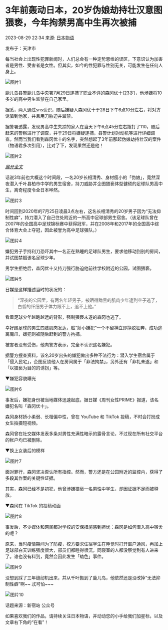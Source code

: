 # 3年前轰动日本，20岁伪娘劫持壮汉意图猥亵，今年拘禁男高中生再次被捕

2023-08-29 22:34 来源: [日本物语](https://www.sohu.com/?spm=smpc.content-abroad.content.1.1737562431584FIAsbZ7)

发布于：天津市

每当社会上出现性犯罪新闻时，人们总会有一种定势思维的误区，下意识认为加害者是男性、受害者是女性。但其实，如今的性犯罪与性别无关，可能发生在任何人身上。

![图片1](https://p6.itc.cn/q_70/images03/20230829/f87b9f313efe4eedb147aee3ed386fbf.png)

鹿儿岛县警鹿儿岛中央署7月29日逮捕了职业不详的森冈优十(23岁)，他涉嫌将10多岁的高中男生监禁在自己家里。

据悉，两人通过sns认识，随后嫌疑人森冈优十于28日下午6点10分左右，将对方诱骗到他家，并且用刀胁迫并监禁。

据警署透露，发现男高中生失踪的家人在当天下午6点45分左右拨打了110，随后赶来的警察进行了调查，并于29日将嫌疑逮捕，县警计划对动机等进行详细调查。然而当我们看到森冈优十的名字，突然想起了3年前那起伪娘劫持壮汉的案件（物语君多次引用），比对了下，发现果然还是他！

![图片2](//p3.itc.cn/q_70/images03/20230829/1dc927844ffe45398a7d4803d6197a5f.jpeg)

[_展开全文_](javascript:;)

话说3年前也大概这个时间段，一名20岁长相清秀、身材瘦小的「伪娘」，竟然深夜潜入千叶县柏市中学的男生宿舍，持刀威胁并企图猥亵体型健硕的足球队男高中生，离奇程度令全日本哗然。

![图片3](//p3.itc.cn/q_70/images03/20230829/0f3b8b15f4fc4d4a8ccd2b12bfe5ea15.jpeg)

时间回到2020年的7月25日凌晨3点左右，这名长相清秀的20岁男子因为“无法抑制性癖”，持刀潜入了自己住处附近的一所高中足球部男生宿舍。（该足球队曾在2007年的全国高中足球锦标赛中获得冠军，并在2008年和2017年的全国高中综合体育大会上夺冠，因此被誉为高中足球强队。）

![图片4](//p5.itc.cn/q_70/images03/20230829/d7e06af657074ab5945b82ca47a70058.jpeg)

嫌犯男子手持利刀恐吓其中一名正在熟睡的足球队男生，要求他移动到别的房间，并试图禁锢该名足球少年。

男学生拒绝后，森冈优十又持刀强行胁迫他前往学校附近的公园，试图猥亵。

![图片5](https://p5.itc.cn/q_70/images03/20230829/aaf01680b6ba45f58c71dd428393f225.png)

日媒是这样描述当时的状况的：

> “深夜的公园里，有两名年轻男子，被晒得黝黑的肌肉少年逮到空子逃了，白皙的纤细男子体力跟不上，追不上他。”

看着足球少年越跑越远的背影，强制猥亵未遂的森冈也逃了。

幸好踢足球的男生四肢肌肉发达，趁“娇小嫌犯”一个不留神立即挣脱狂奔，成功逃离魔爪，嫌犯则被随后赶到的警方拘捕。

被害者没有受伤，他向警方表示，完全不认识这名嫌犯。

据警方搜查资料，该名20岁出头的嫌犯做出多种不法行为：潜入学生宿舍属于「侵入民宅」，企图反锁他人在房间属于「非法拘禁」，另外还有「非礼未遂」和「以猥亵为目的的诱拐」等。

▼嫌犯容貌曝光

![图片6](//p8.itc.cn/q_70/images03/20230829/1f5841499b24450abb269ad58e971a0f.jpeg)

事发后，嫌犯身份被当地媒体迅速起底，据日媒《周刊女性PRIME》报道，该名嫌犯名叫「森冈优十」。

森冈身材娇小柔弱、长相偏中性，曾在 YouTube 和 TikTok 投稿，不时会打扮成女生拍摄短视频。

森冈曾在社交媒体发表多条对男性充满性暗示的露骨言论，不过现在所有社交平台的帐户均已被删除。

▼换上女装后的模样

![图片7](//p4.itc.cn/q_70/images03/20230829/90ccedb8a85e4510a0bdedc8d515911f.jpeg)

面对罪行，森冈坚决否认所有指控。然而，警方还是在公园附近的监控内，获得了多段其作案的关键性证据。

其实，森冈已经不是初犯，他曾涉嫌猥亵一名男性中学生，却因证据不足而被释放。

▼森冈在 TikTok 的投稿动画

![图片8](//p1.itc.cn/q_70/images03/20230829/d536ceca52fa4e2c978e073cc5af298e.jpeg)

事发后，不少媒体和网民都对学校的安保措施感到担忧：森冈是如何潜入高中宿舍的呢？

原来，当时疫情期间为了防疫，校方要求住宿学生在睡觉时打开窗户通风，再加上足球部白天训练强度很大，部员们都睡得很沉，同寝室的人都没察觉到有人进来了。谁也没有料到，竟然会因此发生「劫色」事件。

![图片9](//p6.itc.cn/q_70/images03/20230829/6155efff9cfc441597b80896bd85d8c4.png)

没想到踩了三年缝纫机出来，并从千叶搬到了鹿儿岛，他依然还是没改掉“无法抑制性癖”啊~~ 忒可怕~~~

![图片10](//p0.itc.cn/q_70/images03/20230829/ed992364d4c84836a94d8485f066e24a.png)

话题来源：新宿站 公众号

如果喜欢我们的作品，请持续关注日本物语，并动动您的小手给我们加星标，以及文章右下角的“在看”！
<!-- tcd_original_link https://www.sohu.com/a/716040624_195499 -->
